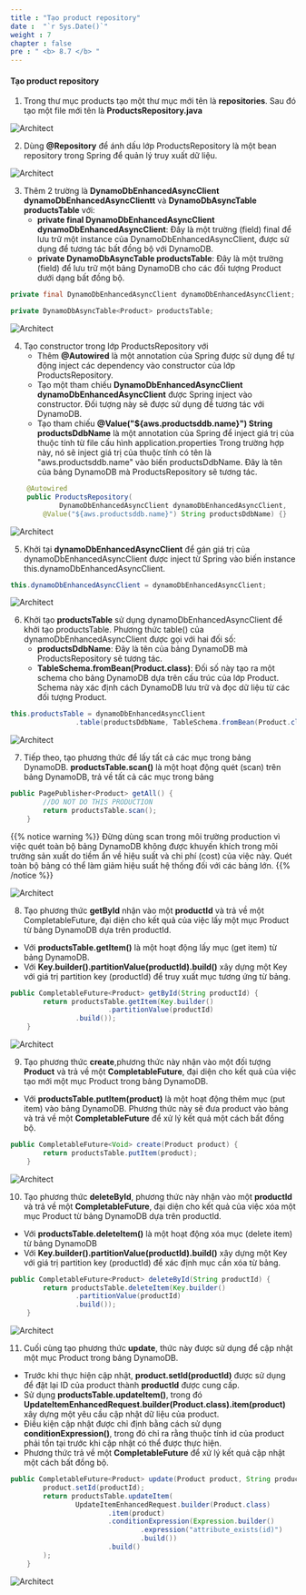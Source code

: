 ```yaml
---
title : "Tạo product repository"
date :  "`r Sys.Date()`" 
weight : 7
chapter : false
pre : " <b> 8.7 </b> "
---
```


#### Tạo product repository

1. Trong thư mục products tạo một thư mục mới tên là **repositories**. Sau đó tạo một file mới tên là **ProductsRepository.java**

![Architect](/images/8/createRepositories/01.png?featherlight=false&width=60pc)

2. Dùng **@Repository** để ánh dấu lớp ProductsRepository là một bean repository trong Spring để quản lý truy xuất dữ liệu.

![Architect](/images/8/createRepositories/02.png?featherlight=false&width=60pc)

3. Thêm 2 trường là **DynamoDbEnhancedAsyncClient dynamoDbEnhancedAsyncClientt** và **DynamoDbAsyncTable<Product> productsTable** với:
   + **private final DynamoDbEnhancedAsyncClient dynamoDbEnhancedAsyncClient**: Đây là một trường (field) final để lưu trữ một instance của DynamoDbEnhancedAsyncClient, được sử dụng để tương tác bất đồng bộ với DynamoDB.
   + **private DynamoDbAsyncTable<Product> productsTable**: Đây là một trường (field) để lưu trữ một bảng DynamoDB cho các đối tượng Product dưới dạng bất đồng bộ.

```java
private final DynamoDbEnhancedAsyncClient dynamoDbEnhancedAsyncClient;

private DynamoDbAsyncTable<Product> productsTable;
```

![Architect](/images/8/createRepositories/03.png?featherlight=false&width=60pc)

4. Tạo constructor trong lớp ProductsRepository với
   + Thêm **@Autowired** là một annotation của Spring được sử dụng để tự động inject các dependency vào constructor của lớp ProductsRepository.
   + Tạo một tham chiếu **DynamoDbEnhancedAsyncClient dynamoDbEnhancedAsyncClient** được Spring inject vào constructor. Đối tượng này sẽ được sử dụng để tương tác với DynamoDB.
   + Tạo tham chiếu **@Value("${aws.productsddb.name}") String productsDdbName** là một annotation của Spring để inject giá trị của thuộc tính từ file cấu hình application.properties Trong trường hợp này, nó sẽ inject giá trị của thuộc tính có tên là "aws.productsddb.name" vào biến productsDdbName. Đây là tên của bảng DynamoDB mà ProductsRepository sẽ tương tác.


```java
    @Autowired
    public ProductsRepository(
            DynamoDbEnhancedAsyncClient dynamoDbEnhancedAsyncClient,
        @Value("${aws.productsddb.name}") String productsDdbName) {}
```
![Architect](/images/8/createRepositories/04.png?featherlight=false&width=60pc)

5. Khởi tại **dynamoDbEnhancedAsyncClient** để gán giá trị của dynamoDbEnhancedAsyncClient được inject từ Spring vào biến instance this.dynamoDbEnhancedAsyncClient.

```java
this.dynamoDbEnhancedAsyncClient = dynamoDbEnhancedAsyncClient;
```

![Architect](/images/8/createRepositories/05.png?featherlight=false&width=60pc)

6. Khởi tạo **productsTable** sử dụng dynamoDbEnhancedAsyncClient để khởi tạo productsTable. Phương thức table() của dynamoDbEnhancedAsyncClient được gọi với hai đối số:
   + **productsDdbName**: Đây là tên của bảng DynamoDB mà ProductsRepository sẽ tương tác.
   + **TableSchema.fromBean(Product.class)**: Đối số này tạo ra một schema cho bảng DynamoDB dựa trên cấu trúc của lớp Product. Schema này xác định cách DynamoDB lưu trữ và đọc dữ liệu từ các đối tượng Product.

```java
this.productsTable = dynamoDbEnhancedAsyncClient
                .table(productsDdbName, TableSchema.fromBean(Product.class));
```

![Architect](/images/8/createRepositories/06.png?featherlight=false&width=60pc)

7. Tiếp theo, tạo phương thức để lấy tất cả các mục trong bảng DynamoDB. **productsTable.scan()** là một hoạt động quét (scan) trên bảng DynamoDB, trả về tất cả các mục trong bảng

```java
public PagePublisher<Product> getAll() {
        //DO NOT DO THIS PRODUCTION
        return productsTable.scan();
    }
```


{{% notice warning %}}
Đừng dùng scan trong môi trường production vì việc quét toàn bộ bảng DynamoDB không được khuyến khích trong môi trường sản xuất do tiềm ẩn về hiệu suất và chi phí (cost) của việc này. Quét toàn bộ bảng có thể làm giảm hiệu suất hệ thống đối với các bảng lớn.
{{% /notice %}}

![Architect](/images/8/createRepositories/07.png?featherlight=false&width=60pc)

8. Tạo phương thức **getById** nhận vào một **productId** và trả về một CompletableFuture<Product>, đại diện cho kết quả của việc lấy một mục Product từ bảng DynamoDB dựa trên productId.

+ Với **productsTable.getItem()** là một hoạt động lấy mục (get item) từ bảng DynamoDB.
+ Với **Key.builder().partitionValue(productId).build()** xây dựng một Key với giá trị partition key (productId) để truy xuất mục tương ứng từ bảng.

```java
public CompletableFuture<Product> getById(String productId) {
        return productsTable.getItem(Key.builder()
                        .partitionValue(productId)
                .build());
    }
```

![Architect](/images/8/createRepositories/08.png?featherlight=false&width=60pc)

9. Tạo phương thức **create**,phương thức này nhận vào một đối tượng **Product** và trả về một **CompletableFuture<Void>**, đại diện cho kết quả của việc tạo mới một mục Product trong bảng DynamoDB.
 + Với **productsTable.putItem(product)** là một hoạt động thêm mục (put item) vào bảng DynamoDB. Phương thức này sẽ đưa product vào bảng và trả về một **CompletableFuture<Void>** để xử lý kết quả một cách bất đồng bộ.

```java
public CompletableFuture<Void> create(Product product) {
        return productsTable.putItem(product);
    }
```
![Architect](/images/8/createRepositories/09.png?featherlight=false&width=60pc)

10. Tạo phương thức **deleteById**, phương thức này nhận vào một **productId** và trả về một **CompletableFuture<Product>**, đại diện cho kết quả của việc xóa một mục Product từ bảng DynamoDB dựa trên productId.
+ Với **productsTable.deleteItem()** là một hoạt động xóa mục (delete item) từ bảng DynamoDB
+ Với **Key.builder().partitionValue(productId).build()** xây dựng một Key với giá trị partition key (productId) để xác định mục cần xóa từ bảng.

```java
public CompletableFuture<Product> deleteById(String productId) {
        return productsTable.deleteItem(Key.builder()
                .partitionValue(productId)
                .build());
    }
```
![Architect](/images/8/createRepositories/10.png?featherlight=false&width=60pc)

11. Cuối cùng tạo phương thức **update**, thức này được sử dụng để cập nhật một mục Product trong bảng DynamoDB.
 + Trước khi thực hiện cập nhật, **product.setId(productId)** được sử dụng để đặt lại ID của product thành **productId** được cung cấp.
 + Sử dụng **productsTable.updateItem()**, trong đó **UpdateItemEnhancedRequest.builder(Product.class).item(product)** xây dựng một yêu cầu cập nhật dữ liệu của product.
 + Điều kiện cập nhật được chỉ định bằng cách sử dụng **conditionExpression()**, trong đó chỉ ra rằng thuộc tính id của product phải tồn tại trước khi cập nhật có thể được thực hiện.
 + Phương thức trả về một **CompletableFuture<Product>** để xử lý kết quả cập nhật một cách bất đồng bộ.

```java
public CompletableFuture<Product> update(Product product, String productId) {
        product.setId(productId);
        return productsTable.updateItem(
                UpdateItemEnhancedRequest.builder(Product.class)
                        .item(product)
                        .conditionExpression(Expression.builder()
                                .expression("attribute_exists(id)")
                                .build())
                        .build()
        );
    }
```

![Architect](/images/8/createRepositories/11.png?featherlight=false&width=60pc)

